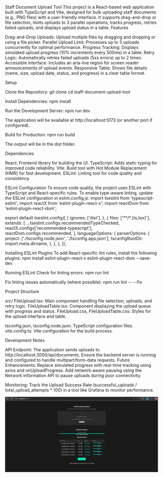 Staff Document Upload Tool
This project is a React-based web application built with TypeScript and Vite, designed for bulk uploading staff documents (e.g., PNG files) with a user-friendly interface. It supports drag-and-drop or file selection, limits uploads to 3 parallel operations, tracks progress, retries failed uploads, and displays upload status in a table.
Features

Drag-and-Drop Uploads: Upload multiple files by dragging and dropping or using a file picker.
Parallel Upload Limit: Processes up to 3 uploads concurrently for optimal performance.
Progress Tracking: Displays simulated upload progress (10% increments every 500ms) in a table.
Retry Logic: Automatically retries failed uploads (5xx errors) up to 2 times.
Accessible Interface: Includes an aria-live region for screen reader announcements of upload events.
Responsive Table: Shows file details (name, size, upload date, status, and progress) in a clear table format.

Setup

Clone the Repository:
git clone <repository-url>
cd staff-document-upload-tool


Install Dependencies:
npm install


Run the Development Server:
npm run dev

The application will be available at http://localhost:5173 (or another port if configured).

Build for Production:
npm run build

The output will be in the dist folder.


Dependencies

React: Frontend library for building the UI.
TypeScript: Adds static typing for improved code reliability.
Vite: Build tool with Hot Module Replacement (HMR) for fast development.
ESLint: Linting tool for code quality and consistency.

ESLint Configuration
To ensure code quality, the project uses ESLint with TypeScript and React-specific rules. To enable type-aware linting, update the ESLint configuration in eslint.config.js:
import tseslint from 'typescript-eslint';
import reactX from 'eslint-plugin-react-x';
import reactDom from 'eslint-plugin-react-dom';

export default tseslint.config([
  {
    ignores: ['dist'],
  },
  {
    files: ['**/*.{ts,tsx}'],
    extends: [
      ...tseslint.configs.recommendedTypeChecked,
      reactX.configs['recommended-typescript'],
      reactDom.configs.recommended,
    ],
    languageOptions: {
      parserOptions: {
        project: ['./tsconfig.node.json', './tsconfig.app.json'],
        tsconfigRootDir: import.meta.dirname,
      },
    },
  },
]);

Installing ESLint Plugins
To add React-specific lint rules, install the following plugins:
npm install eslint-plugin-react-x eslint-plugin-react-dom --save-dev

Running ESLint
Check for linting errors:
npm run lint

Fix linting issues automatically (where possible):
npm run lint -- --fix

Project Structure

src/
FileUpload.tsx: Main component handling file selection, uploads, and retry logic.
FileUploadTable.tsx: Component displaying the upload queue with progress and status.
FileUpload.css, FileUploadTable.css: Styles for the upload interface and table.


tsconfig.json, tsconfig.node.json: TypeScript configuration files.
vite.config.ts: Vite configuration for the build process.

Development Notes

API Endpoint: The application sends uploads to http://localhost:3000/api/documents. Ensure the backend server is running and configured to handle multipart/form-data requests.
Future Enhancements:
Replace simulated progress with real-time tracking using axios and onUploadProgress.
Add network-aware pausing using the Network Information API to pause uploads during poor connectivity.


Monitoring: Track the Upload Success Rate (successful_uploads / total_upload_attempts * 100) in a tool like Grafana to monitor performance.


![alt text](image-1.png)